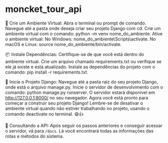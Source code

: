 # moncket_tour_api

🐍 Crie um Ambiente Virtual:
Abra o terminal ou prompt de comando.
Navegue até a pasta onde deseja criar seu projeto Django com cd.
Crie um ambiente virtual com o comando: python -m venv nome_do_ambiente.
Ative o ambiente virtual:
No Windows: nome_do_ambiente\Scripts\activate.
No macOS e Linux: source nome_do_ambiente/bin/activate.

📦 Instale Dependências:
Certifique-se de que você está dentro do ambiente virtual.
Crie um arquivo chamado requirements.txt ou verifique se ele já existe e está atualizado.
Instale as dependências do projeto com o comando: pip install -r requirements.txt.

🚀 Inicie o Projeto Django:
Navegue até a pasta raiz do seu projeto Django, onde está o arquivo manage.py.
Inicie o servidor de desenvolvimento com o comando: python manage.py runserver.
O servidor estará disponível em http://127.0.0.1:8000/ no seu navegador.
Agora você está pronto para começar a construir seu projeto Django! Lembre-se de desativar o ambiente virtual quando não estiver trabalhando no projeto, usando o comando deactivate no terminal. 😄👍

📃 Consultando a API:
Após seguir os passos anteriores e conseguir acessar o servidor, vá para `/docs`. 
Lá você encontrará todas as informações das rotas e métodos do sistema.

